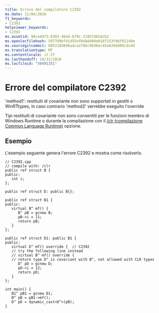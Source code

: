 ```yaml
---
title: Errore del compilatore C2392
ms.date: 11/04/2016
f1_keywords:
- C2392
helpviewer_keywords:
- C2392
ms.assetid: 98ced473-6383-46ed-b79c-21857d65dcb2
ms.openlocfilehash: 5977d9bf41d55ef6db8409e0187153fdbf91149e
ms.sourcegitcommit: 6052185696adca270bc9bdbec45a626dd89cdcdd
ms.translationtype: MT
ms.contentlocale: it-IT
ms.lasthandoff: 10/31/2018
ms.locfileid: "50491351"
---
```

# <a name="compiler-error-c2392"></a>Errore del compilatore C2392

'method1': restituiti di covariante non sono supportati in gestiti o WinRTtypes, in caso contrario 'method2' verrebbe eseguito l'override

Tipi restituiti di covariante non sono consentiti per le funzioni membro di Windows Runtime o durante la compilazione con il [/clr (compilazione Common Language Runtime)](../../build/reference/clr-common-language-runtime-compilation.md) opzione.

## <a name="example"></a>Esempio

L'esempio seguente genera l'errore C2392 e mostra come risolverlo.

```
// C2392.cpp
// compile with: /clr
public ref struct B {
public:
   int i;
};

public ref struct D: public B{};

public ref struct B1 {
public:
   virtual B^ mf() {
      B^ pB = gcnew B;
      pB->i = 11;
      return pB;
   }
};

public ref struct D1: public B1 {
public:
   virtual D^ mf() override {  // C2392
   // try the following line instead
   // virtual B^ mf() override {
   // return type D^ is covariant with B^, not allowed with CLR types
      D^ pD = gcnew D;
      pD->i = 12;
      return pD;
   }
};

int main() {
   B1^ pB1 = gcnew D1;
   B^ pB = pB1->mf();
   D^ pD = dynamic_cast<D^>(pB);
}
```